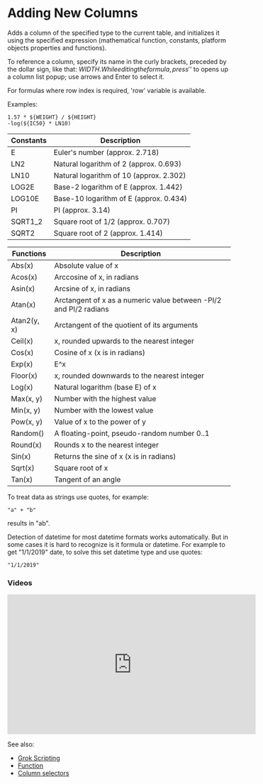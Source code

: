 <!-- TITLE: Add New Column -->
<!-- SUBTITLE: -->

# Adding New Columns

Adds a column of the specified type to the current table, and initializes it using the specified
expression (mathematical function, constants, platform objects properties and functions).

To reference a column, specify its name in the curly brackets, preceded by the dollar sign, like
that: ${WIDTH}. While editing the formula, press '$' to opens up a column list popup; use arrows and
Enter to select it.

For formulas where row index is required, 'row' variable is available.

Examples:
```
1.57 * ${WEIGHT} / ${HEIGHT}
-log(${IC50} * LN10)
```

| Constants | Description                             |
|-----------|-----------------------------------------|
| E         | Euler's number (approx. 2.718)          |
| LN2       | Natural logarithm of 2 (approx. 0.693)  |
| LN10      | Natural logarithm of 10 (approx. 2.302) |
| LOG2E     | Base-2 logarithm of E (approx. 1.442)   |
| LOG10E    | Base-10 logarithm of E (approx. 0.434)  |
| PI        | PI (approx. 3.14)                       |
| SQRT1_2   | Square root of 1/2 (approx. 0.707)      |
| SQRT2     | Square root of 2 (approx. 1.414)        |


| Functions   | Description                                                       |
|-------------|-------------------------------------------------------------------|
| Abs(x)      | Absolute value of x                                               |
| Acos(x)     | Arccosine of x, in radians                                        |
| Asin(x)     | Arcsine of x, in radians                                          |
| Atan(x)     | Arctangent of x as a numeric value between -PI/2 and PI/2 radians |
| Atan2(y, x) | Arctangent of the quotient of its arguments                       |
| Ceil(x)     | x, rounded upwards to the nearest integer                         |
| Cos(x)      | Cosine of x (x is in radians)                                     |
| Exp(x)      | E^x                                                               |
| Floor(x)    | x, rounded downwards to the nearest integer                       |
| Log(x)      | Natural logarithm (base E) of x                                   |
| Max(x, y)   | Number with the highest value                                     |
| Min(x, y)   | Number with the lowest value                                      |
| Pow(x, y)   | Value of x to the power of y                                      |
| Random()    | A floating-point, pseudo-random number 0..1                       |
| Round(x)    | Rounds x to the nearest integer                                   |
| Sin(x)      | Returns the sine of x (x is in radians)                           |
| Sqrt(x)     | Square root of x                                                  |
| Tan(x)      | Tangent of an angle                                               |


To treat data as strings use quotes, for example: 
```
"a" + "b"
```
results in "ab".

Detection of datetime for most datetime formats works automatically. 
But in some cases it is hard to recognize is it formula or datetime.
For example to get "1/1/2019" date, to solve this set datetime type and use quotes:
```
"1/1/2019"
```

### Videos

<iframe width="560" height="315" src="https://www.youtube.com/embed/-yTTaS_WOU4" frameborder="0" allow="accelerometer; autoplay; encrypted-media; gyroscope; picture-in-picture" allowfullscreen></iframe>

See also:

  * [Grok Scripting](../features/grok-script.md)
  * [Function](../overview/functions/function.md)
  * [Column selectors](../viewers/column-selectors.md)
